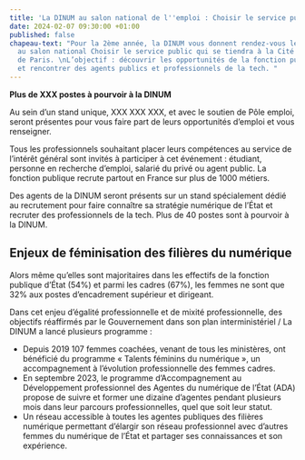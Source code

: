 ```yaml
---
title: 'La DINUM au salon national de l''emploi : Choisir le service public'
date: 2024-02-07 09:30:00 +01:00
published: false
chapeau-text: "Pour la 2ème année, la DINUM vous donnent rendez-vous le 4 mai 2023
  au salon national Choisir le service public qui se tiendra à la Cité Universitaire
  de Paris. \nL’objectif : découvrir les opportunités de la fonction publique du numérique
  et rencontrer des agents publics et professionnels de la tech. "
---
```


**Plus de XXX postes à pourvoir à la DINUM**

Au sein d’un stand unique, XXX XXX XXX,  et avec le soutien de Pôle emploi, seront présentes pour vous faire part de leurs opportunités d’emploi et vous renseigner.

Tous les professionnels souhaitant placer leurs compétences au service de l’intérêt général sont invités à participer à cet événement : étudiant, personne en recherche d’emploi, salarié du privé ou agent public. La fonction publique recrute partout en France sur plus de 1000 métiers.

Des agents de la DINUM seront présents sur un stand spécialement dédié au recrutement pour faire connaître sa stratégie numérique de l’État et recruter des professionnels de la tech. Plus de 40 postes sont à pourvoir à la DINUM.

## Enjeux de féminisation des filières du numérique

Alors même qu’elles sont majoritaires dans les effectifs de la fonction publique d’État (54%) et parmi les cadres (67%), les femmes ne sont que 32% aux postes d’encadrement supérieur et dirigeant.

Dans cet enjeu d’égalité professionnelle et de mixité professionnelle, des objectifs réaffirmés par le Gouvernement dans son plan interministériel / La DINUM a lancé plusieurs programme :

* Depuis 2019 107 femmes coachées, venant de tous les ministères, ont bénéficié du programme « Talents féminins du numérique », un accompagnement à l’évolution professionnelle des femmes cadres.
* En septembre 2023, le programme d’Accompagnement au Développement professionnel des Agentes du numérique de l’État (ADA) propose de suivre et former une dizaine d’agentes pendant plusieurs mois dans leur parcours professionnelles, quel que soit leur statut. 
* Un réseau accessible à toutes les agentes publiques des filières numérique permettant d’élargir son réseau professionnel avec d’autres femmes du numérique de l’État et partager ses connaissances et son expérience.

